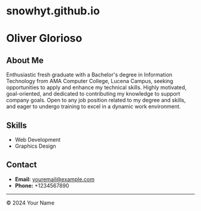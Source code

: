 # snowhyt.github.io
# Oliver Glorioso

## About Me
Enthusiastic fresh graduate with a Bachelor's degree in Information Technology from AMA Computer College, Lucena Campus, seeking opportunities to apply and enhance my technical skills. Highly motivated, goal-oriented, and dedicated to contributing my knowledge to support company goals. Open to any job position related to my degree and skills, and eager to undergo training to excel in a dynamic work environment.

## Skills
- Web Development
- Graphics Design
 
## Contact
- **Email:** youremail@example.com
- **Phone:** +1234567890

---

&copy; 2024 Your Name

